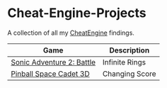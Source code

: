 # Cheat-Engine-Projects
A collection of all my [CheatEngine](https://www.cheatengine.org) findings.


| Game | Description |
|------|-------------|
| [Sonic Adventure 2: Battle](https://github.com/CountDer3k/Cheat-Engine-Sonic-Adventure-2-Battle) | Infinite Rings |
| [Pinball Space Cadet 3D](https://github.com/CountDer3k/Cheat-Engine-Pinball-Space-Cadet-3D) | Changing Score |
